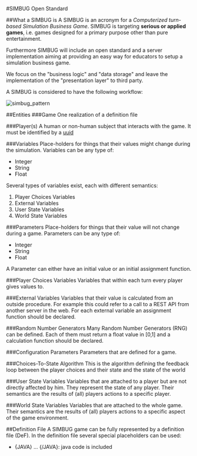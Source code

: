 #SIMBUG Open Standard

##What a SIMBUG is
A SIMBUG is an acronym for a *Computerized turn-based Simulation Business Game*. SIMBUG is targeting **serious or applied games**, i.e. games designed for a primary purpose other than pure entertainment.

Furthermore SIMBUG will include an open standard and a server implementation aiming at providing an easy way for educators to setup a simulation business game.

We focus on the "business logic" and "data storage" and leave the implementation of the "presentation layer" to third party. 

A SIMBUG is considered to have the following workflow:

![simbug_pattern](https://cloud.githubusercontent.com/assets/13544631/8970933/339c6ed6-3655-11e5-92d7-e32dc0f66b1e.png)


##Entities
###Game
One realization of a definition file

###Player(s)
A human or non-human subject that interacts with the game. It must be identified by a [uuid](https://en.wikipedia.org/wiki/Universally_unique_identifier)



###Variables
Place-holders for things that their values might change during the simulation. 
Variables can be any type of:
* Integer
* String
* Float

Several types of variables exist, each with different semantics: 

1. Player Choices Variables
2. External Variables
3. User State Variables 
4. World State Variables

###Parameters
Place-holders for things that their value will not change during a game.
Parameters can be any type of:
* Integer
* String
* Float

A Parameter can either have an initial value or an initial assignment function.

###Player Choices Variables
Variables that within each turn every player gives values to. 


###External Variables
Variables that their value is calculated from an outside procedure. 
For example this could refer to a call to a REST API from another server in the web.
For each external variable an assignment function should be declared.


###Random Number Generators
Many Random Number Generators (RNG) can be defined. 
Each of them must return a float value in [0,1] and a calculation function should be declared.


###Configuration Parameters
Parameters that are defined for a game.

###Choices-To-State Algorithm
This is the algorithm defining the feedback loop between the player choices and their state and the state of the world

###User State Variables 
Variables that are attached to a player but are not directly affected by him. 
They represent the state of any player.
Their semantics are the results of (all) players actions to a specific player. 

###World State Variables
Variables that are attached to the whole game.
Their semantics are the results of (all) players actions to a specific aspect of the game environment. 

##Definition File
A SIMBUG game can be fully represented by a definition file (DeF). 
In the definition file several special placeholders can be used:
* {JAVA} ... {/JAVA}: java code is included
